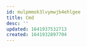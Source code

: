 ```yaml
---
id: mulpmmok3lvymwjb4ehlgee
title: Cmd
desc: ''
updated: 1641937532713
created: 1641932897704
---
```




